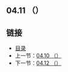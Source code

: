 ## 04.11 （）


## 链接
* [目录](https://github.com/gnefiy/go-zh/blob/master/tour/directory.md)
* 上一节：[04.10 （）](https://github.com/gnefiy/go-zh/blob/master/tour/methods/04.10.md)
* 下一节：[04.12 （）](https://github.com/gnefiy/go-zh/blob/master/tour/methods/04.12.md)

